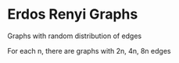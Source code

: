 # Erdos Renyi Graphs

Graphs with random distribution of edges

For each n, there are graphs with 2n, 4n, 8n edges

